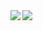 <a href="https://github.com/anuraghazra/github-readme-stats">
  <img align="left" src="https://github-readme-stats.vercel.app/api?username=karszawa" />
</a>
<a href="https://github.com/anuraghazra/github-readme-stats">
  <img align="left" src="https://github-readme-stats.vercel.app/api/top-langs/?username=karszawa" />
</a>
